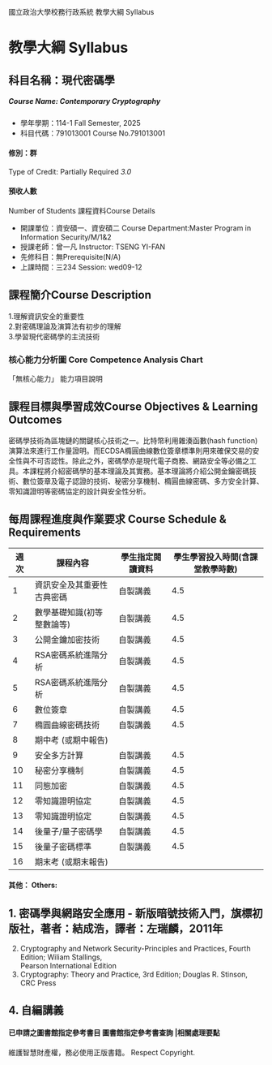 國立政治大學校務行政系統 教學大綱 Syllabus
# 教學大綱 Syllabus
##  科目名稱：現代密碼學
#####  Course Name: Contemporary Cryptography
  * 學年學期：114-1 Fall Semester, 2025 
  * 科目代碼：791013001 Course No.791013001
#### 修別：群
Type of Credit: Partially Required 
_3.0_
#### 預收人數
Number of Students
課程資料Course Details
  * 開課單位：資安碩一、資安碩二 Course Department:Master Program in Information Security/M/1&2 
  * 授課老師：曾一凡 Instructor: TSENG YI-FAN 
  * 先修科目：無Prerequisite(N/A)
  * 上課時間：三234 Session: wed09-12
##  課程簡介Course Description
1.理解資訊安全的重要性  
2.對密碼理論及演算法有初步的理解  
3.學習現代密碼學的主流技術
###  核心能力分析圖 Core Competence Analysis Chart
「無核心能力」 
能力項目說明
##  課程目標與學習成效Course Objectives & Learning Outcomes 
密碼學技術為區塊鏈的關鍵核心技術之一。比特幣利用雜湊函數(hash function)演算法來進行工作量證明。而ECDSA橢圓曲線數位簽章標準則用來確保交易的安全性與不可否認性。除此之外，密碼學亦是現代電子商務、網路安全等必備之工具。本課程將介紹密碼學的基本理論及其實務。基本理論將介紹公開金鑰密碼技術、數位簽章及電子認證的技術、秘密分享機制、橢圓曲線密碼、多方安全計算、零知識證明等密碼協定的設計與安全性分析。
##  每周課程進度與作業要求 Course Schedule & Requirements
週次 |  課程內容 |  學生指定閱讀資料 |  學生學習投入時間(含課堂教學時數)  
---|---|---|---  
1 |  資訊安全及其重要性  古典密碼 |  自製講義 |  4.5  
2 | 數學基礎知識(初等整數論等)  | 自製講義 |  4.5  
3 | 公開金鑰加密技術 | 自製講義 | 4.5  
4 |  RSA密碼系統進階分析 |  自製講義 | 4.5  
5 |  RSA密碼系統進階分析 | 自製講義 | 4.5  
6 | 數位簽章 | 自製講義 | 4.5  
7 | 橢圓曲線密碼技術 | 自製講義 | 4.5  
8 | 期中考 (或期中報告) |  |   
9 | 安全多方計算 | 自製講義 | 4.5  
10 |  秘密分享機制 |  自製講義 | 4.5  
11 |  同態加密 | 自製講義 | 4.5  
12 | 零知識證明協定 | 自製講義 | 4.5  
13 |  零知識證明協定 | 自製講義 | 4.5  
14 | 後量子/量子密碼學 | 自製講義 | 4.5  
15 | 後量子密碼標準 |  自製講義 | 4.5  
16 | 期末考 (或期末報告) |  |   
####  其他： Others:
## 1. 密碼學與網路安全應用 - 新版暗號技術入門，旗標初版社，著者：結成浩，譯者：左瑞麟，2011年  
2. Cryptography and Network Security-Principles and Practices, Fourth Edition; Wiliam Stallings,  
Pearson International Edition  
3. Cryptography: Theory and Practice, 3rd Edition; Douglas R. Stinson, CRC Press
## 4. 自編講義
####  已申請之圖書館指定參考書目  圖書館指定參考書查詢 |相關處理要點
維護智慧財產權，務必使用正版書籍。 Respect Copyright.